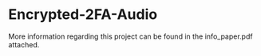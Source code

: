 # Encrypted-2FA-Audio

More information regarding this project can be found in the info_paper.pdf attached.
